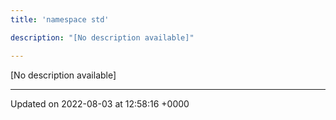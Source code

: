 ```yaml
---
title: 'namespace std'

description: "[No description available]"

---
```







[No description available]






-------------------------------

Updated on 2022-08-03 at 12:58:16 +0000